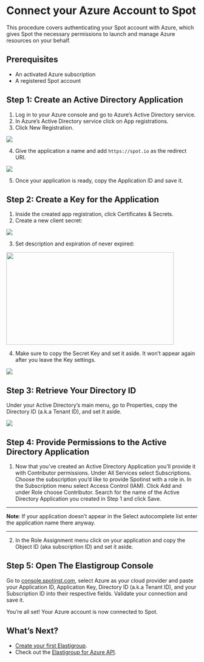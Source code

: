 # Connect your Azure Account to Spot

This procedure covers authenticating your Spot account with Azure, which gives Spot the necessary permissions to launch and manage Azure resources on your behalf.

## Prerequisites

- An activated Azure subscription
- A registered Spot account

## Step 1: Create an Active Directory Application

1. Log in to your Azure console and go to Azure’s Active Directory service.
2. In Azure’s Active Directory service click on App registrations.
3. Click New Registration.

<img src="/connect-your-cloud-provider/_media/azure1-768x248.png" />

4. Give the application a name and add `https://spot.io` as the redirect URI.

<img src="/connect-your-cloud-provider/_media/azure2-1024x774.png" />

5. Once your application is ready, copy the Application ID and save it.

## Step 2: Create a Key for the Application

1. Inside the created app registration, click Certificates & Secrets.
2. Create a new client secret:

<img src="/connect-your-cloud-provider/_media/azure3-768x240.png" />

3. Set description and expiration of never expired:

<img src="/connect-your-cloud-provider/_media/azure4-768x424.png" width="441" height="243" />

4. Make sure to copy the Secret Key and set it aside. It won’t appear again after you leave the Key settings.

<img src="/connect-your-cloud-provider/_media/azure5-1024x631.png" />

## Step 3: Retrieve Your Directory ID

Under your Active Directory’s main menu, go to Properties, copy the Directory ID (a.k.a Tenant ID), and set it aside.

<img src="/connect-your-cloud-provider/_media/azure6-1024x481.png" />

## Step 4: Provide Permissions to the Active Directory Application

1. Now that you’ve created an Active Directory Application you’ll provide it with Contributor permissions.
   Under All Services select Subscriptions. Choose the subscription you’d like to provide Spotinst with a role in.
   In the Subscription menu select Access Control (IAM). Click Add and under Role choose Contributor.
   Search for the name of the Active Directory Application you created in Step 1 and click Save.

---

**Note**: If your application doesn’t appear in the Select autocomplete list enter the application name there anyway.

---

2. In the Role Assignment menu click on your application and copy the Object ID (aka subscription ID) and set it aside.

## Step 5: Open The Elastigroup Console

Go to [console.spotinst.com](console.spotinst.com), select Azure as your cloud provider and paste your Application ID, Application Key, Directory ID (a.k.a Tenant ID), and your Subscription ID into their respective fields. Validate your connection and save it.

You’re all set! Your Azure account is now connected to Spot.

## What’s Next?

- [Create your first Elastigroup](elastigroup/getting-started/create-an-elastigroup-for-azure.md).
- Check out the [Elastigroup for Azure API](https://help.spot.io/spotinst-api/elastigroup/microsoft-azure/create/).
